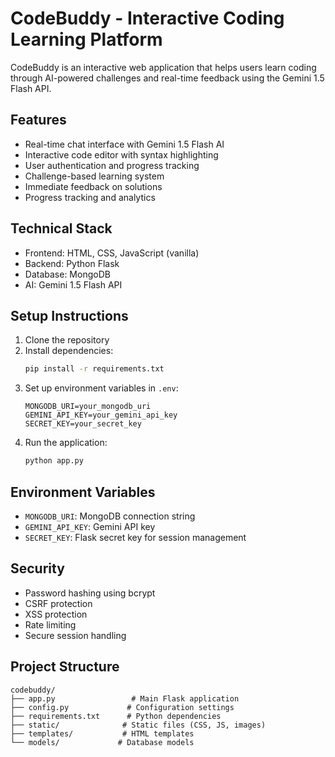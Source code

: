 # CodeBuddy - Interactive Coding Learning Platform

CodeBuddy is an interactive web application that helps users learn coding through AI-powered challenges and real-time feedback using the Gemini 1.5 Flash API.

## Features

- Real-time chat interface with Gemini 1.5 Flash AI
- Interactive code editor with syntax highlighting
- User authentication and progress tracking
- Challenge-based learning system
- Immediate feedback on solutions
- Progress tracking and analytics

## Technical Stack

- Frontend: HTML, CSS, JavaScript (vanilla)
- Backend: Python Flask
- Database: MongoDB
- AI: Gemini 1.5 Flash API

## Setup Instructions

1. Clone the repository
2. Install dependencies:
   ```bash
   pip install -r requirements.txt
   ```
3. Set up environment variables in `.env`:
   ```
   MONGODB_URI=your_mongodb_uri
   GEMINI_API_KEY=your_gemini_api_key
   SECRET_KEY=your_secret_key
   ```
4. Run the application:
   ```bash
   python app.py
   ```

## Environment Variables

- `MONGODB_URI`: MongoDB connection string
- `GEMINI_API_KEY`: Gemini API key
- `SECRET_KEY`: Flask secret key for session management

## Security

- Password hashing using bcrypt
- CSRF protection
- XSS protection
- Rate limiting
- Secure session handling

## Project Structure

```
codebuddy/
├── app.py                 # Main Flask application
├── config.py             # Configuration settings
├── requirements.txt      # Python dependencies
├── static/              # Static files (CSS, JS, images)
├── templates/           # HTML templates
└── models/             # Database models
``` 